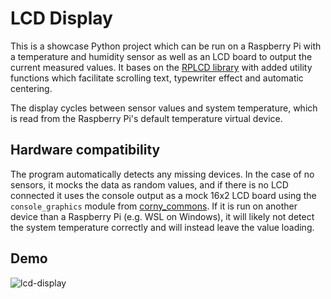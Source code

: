 # LCD Display

This is a showcase Python project which can be run on a Raspberry Pi with a temperature and humidity sensor as well as an LCD board to output the current measured values. It bases on the [RPLCD library](https://rplcd.readthedocs.io/en/stable/index.html) with added utility functions which facilitate scrolling text, typewriter effect and automatic centering.

The display cycles between sensor values and system temperature, which is read from the Raspberry Pi's default temperature virtual device.

## Hardware compatibility

The program automatically detects any missing devices. In the case of no sensors, it mocks the data as random values, and if there is no LCD connected it uses the console output as a mock 16x2 LCD board using the `console_graphics` module from [corny_commons](https://github.com/kguzek/corny-commons).
If it is run on another device than a Raspberry Pi (e.g. WSL on Windows), it will likely not detect the system temperature correctly and will instead leave the value loading.

## Demo

![lcd-display](https://github.com/user-attachments/assets/856ecc91-0a34-43ef-818f-f01eef857854)
